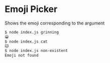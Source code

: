 # Emoji Picker

Shows the emoji corresponding to the argument

```sh
$ node index.js grinning
😀
$ node index.js cat
🐱
$ node index.js non-existent
Emoji not found
```
